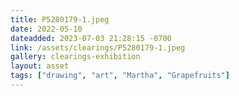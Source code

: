 ```yaml
---
title: P5280179-1.jpeg
date: 2022-05-10
dateadded: 2023-07-03 21:28:15 -0700
link: /assets/clearings/P5280179-1.jpeg
gallery: clearings-exhibition
layout: asset
tags: ["drawing", "art", "Martha", "Grapefruits"]
--- 
```


